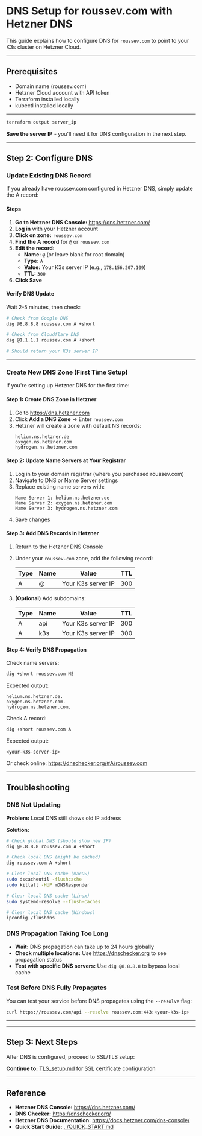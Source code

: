 # DNS Setup for roussev.com with Hetzner DNS

This guide explains how to configure DNS for `roussev.com` to point to your K3s cluster on Hetzner Cloud.

---

## Prerequisites

- Domain name (roussev.com)
- Hetzner Cloud account with API token
- Terraform installed locally
- kubectl installed locally

---

```bash
terraform output server_ip
```

**Save the server IP** - you'll need it for DNS configuration in the next step.

---

## Step 2: Configure DNS

### Update Existing DNS Record

If you already have roussev.com configured in Hetzner DNS, simply update the A record:

#### Steps

1. **Go to Hetzner DNS Console:** https://dns.hetzner.com/
2. **Log in** with your Hetzner account
3. **Click on zone:** `roussev.com`
4. **Find the A record** for `@` or `roussev.com`
5. **Edit the record:**
   - **Name:** `@` (or leave blank for root domain)
   - **Type:** `A`
   - **Value:** Your K3s server IP (e.g., `178.156.207.109`)
   - **TTL:** `300`
6. **Click Save**

#### Verify DNS Update

Wait 2-5 minutes, then check:

```bash
# Check from Google DNS
dig @8.8.8.8 roussev.com A +short

# Check from Cloudflare DNS
dig @1.1.1.1 roussev.com A +short

# Should return your K3s server IP
```

---

### Create New DNS Zone (First Time Setup)

If you're setting up Hetzner DNS for the first time:

#### Step 1: Create DNS Zone in Hetzner

1. Go to https://dns.hetzner.com
2. Click **Add a DNS Zone** → Enter `roussev.com`
3. Hetzner will create a zone with default NS records:
   ```
   helium.ns.hetzner.de
   oxygen.ns.hetzner.com
   hydrogen.ns.hetzner.com
   ```

#### Step 2: Update Name Servers at Your Registrar

1. Log in to your domain registrar (where you purchased roussev.com)
2. Navigate to DNS or Name Server settings
3. Replace existing name servers with:
   ```
   Name Server 1: helium.ns.hetzner.de
   Name Server 2: oxygen.ns.hetzner.com
   Name Server 3: hydrogen.ns.hetzner.com
   ```
4. Save changes

#### Step 3: Add DNS Records in Hetzner

1. Return to the Hetzner DNS Console
2. Under your `roussev.com` zone, add the following record:

   | Type | Name | Value                | TTL  |
   |------|------|----------------------|------|
   | A    | @    | Your K3s server IP   | 300  |

3. **(Optional)** Add subdomains:

   | Type | Name | Value                | TTL  |
   |------|------|----------------------|------|
   | A    | api  | Your K3s server IP   | 300  |
   | A    | k3s  | Your K3s server IP   | 300  |

#### Step 4: Verify DNS Propagation

Check name servers:
```bash
dig +short roussev.com NS
```

Expected output:
```
helium.ns.hetzner.de.
oxygen.ns.hetzner.com.
hydrogen.ns.hetzner.com.
```

Check A record:
```bash
dig +short roussev.com A
```

Expected output:
```
<your-k3s-server-ip>
```

Or check online: https://dnschecker.org/#A/roussev.com

---

## Troubleshooting

### DNS Not Updating

**Problem:** Local DNS still shows old IP address

**Solution:**
```bash
# Check global DNS (should show new IP)
dig @8.8.8.8 roussev.com A +short

# Check local DNS (might be cached)
dig roussev.com A +short

# Clear local DNS cache (macOS)
sudo dscacheutil -flushcache
sudo killall -HUP mDNSResponder

# Clear local DNS cache (Linux)
sudo systemd-resolve --flush-caches

# Clear local DNS cache (Windows)
ipconfig /flushdns
```

### DNS Propagation Taking Too Long

- **Wait:** DNS propagation can take up to 24 hours globally
- **Check multiple locations:** Use https://dnschecker.org to see propagation status
- **Test with specific DNS servers:** Use `dig @8.8.8.8` to bypass local cache

### Test Before DNS Fully Propagates

You can test your service before DNS propagates using the `--resolve` flag:

```bash
curl https://roussev.com/api --resolve roussev.com:443:<your-k3s-ip>
```

---

---

## Step 3: Next Steps

After DNS is configured, proceed to SSL/TLS setup:

**Continue to:** [TLS_setup.md](TLS_setup.md) for SSL certificate configuration

---

## Reference

- **Hetzner DNS Console:** https://dns.hetzner.com/
- **DNS Checker:** https://dnschecker.org/
- **Hetzner DNS Documentation:** https://docs.hetzner.com/dns-console/
- **Quick Start Guide:** [../QUICK_START.md](../QUICK_START.md)

